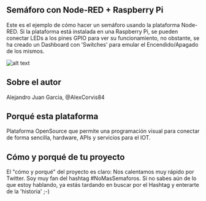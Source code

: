 ## Semáforo con Node-RED + Raspberry Pi
Este es el ejemplo de cómo hacer un semáforo usando la plataforma Node-RED. 
Si la plataforma está instalada en una Raspberry Pi, se pueden conectar LEDs a los pines GPIO para ver su funcionamiento, no obstante, se ha creado un Dashboard con 'Switches' para emular el Encendido/Apagado de los mismos.

![alt text](https://github.com/dcuartielles/semaforos/blob/master/ejemplos/Node-RED/img/Node-RED.png "Node-RED Flows")


## Sobre el autor
Alejandro Juan Garcia, @AlexCorvis84

## Porqué esta plataforma
Plataforma OpenSource que permite una programación visual para conectar de forma sencilla, hardware, APIs y servicios para el IOT.

## Cómo y porqué de tu proyecto
El "cómo y porqué" del proyecto es claro: Nos calentamos muy rápido por Twitter.
Soy muy fan del hashtag #NoMasSemaforos. Si no sabes aún de lo que estoy hablando, ya estás tardando en buscar por el Hashtag y enterarte de la 'historia' ;-)
